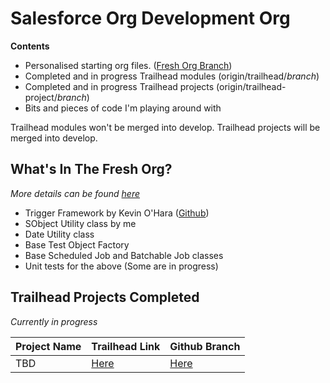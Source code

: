 # Salesforce Org Development Org
**Contents**
- Personalised starting org files. ([Fresh Org Branch](https://github.com/Varout/DevOrgSF/tree/fresh-org))
- Completed and in progress Trailhead modules (origin/trailhead/_branch_)
- Completed and in progress Trailhead projects (origin/trailhead-project/_branch_)
- Bits and pieces of code I'm playing around with

Trailhead modules won't be merged into develop.  Trailhead projects will be merged into develop.

## What's In The Fresh Org?
_More details can be found [here](https://github.com/Varout/DevOrgSF/tree/fresh-org)_

- Trigger Framework by Kevin O'Hara ([Github](https://github.com/kevinohara80/sfdc-trigger-framework))
- SObject Utility class by me
- Date Utility class
- Base Test Object Factory
- Base Scheduled Job and Batchable Job classes
- Unit tests for the above (Some are in progress)

## Trailhead Projects Completed
_Currently in progress_

| Project Name | Trailhead Link | Github Branch |
|:-------------|:---------------|:--------------|
| TBD | [Here](https://trailhead.salesforce.com/projects/) | [Here](https://github.com/Varout/DevOrgSF/tree/)
